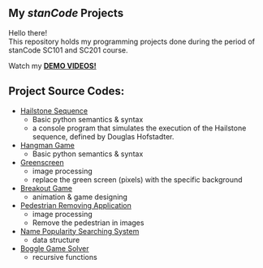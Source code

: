 ## My *stanCode* Projects
Hello there!\
This repository holds my programming projects done during the period of stanCode SC101 and SC201 course.

Watch my **[DEMO VIDEOS!](https://drive.google.com/drive/folders/1Gi3bn9qPW_gR0ISyGzVPLd5Bztdvd7rF?fbclid=IwAR36BW3v_bHn-Idsh-0_ROSWLwrXOzoervZId25OOzH2LX4b6FCGDfULdDg)**





## Project Source Codes:
- [Hailstone Sequence](https://github.com/ZoeyYen/MystanCodeProjects/blob/main/stanCode_Projects/01_Hailstone_Sequence/hailstone.py)
  - Basic python semantics & syntax
  - a console program that simulates the execution of the Hailstone sequence, defined by Douglas Hofstadter.
- [Hangman Game](https://github.com/ZoeyYen/MystanCodeProjects/blob/main/stanCode_Projects/02_Hangman_Game/hangman_ext.py)
  - Basic python semantics & syntax
- [Greenscreen](https://github.com/ZoeyYen/MystanCodeProjects/blob/main/stanCode_Projects/03_Green_screen/green_screen.py)
  - image processing
  - replace the green screen (pixels) with the specific background
- [Breakout Game](https://github.com/ZoeyYen/MystanCodeProjects/blob/main/stanCode_Projects/04_Breakout_Game/breakout_extension.py)
  - animation & game designing
- [Pedestrian Removing Application](https://github.com/ZoeyYen/MystanCodeProjects/blob/main/stanCode_Projects/05_Pedestrian_Removing_Application/stanCodoshop.py)
  - image processing
  - Remove the pedestrian in images
- [Name Popularity Searching System](https://github.com/ZoeyYen/MystanCodeProjects/blob/main/stanCode_Projects/06_Name_Popularity_Searching_System/babygraphics.py)
  - data structure
- [Boggle Game Solver](https://github.com/ZoeyYen/MystanCodeProjects/blob/main/stanCode_Projects/07_Boggle_Game_Slover/boggle.py)
  - recursive functions
  
